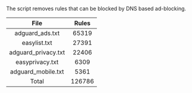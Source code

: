 The script removes rules that can be blocked by DNS based ad-blocking.


| File | Rules |
|:----:|:-----:|
| adguard_ads.txt | 65319 |
| easylist.txt | 27391 |
| adguard_privacy.txt | 22406 |
| easyprivacy.txt | 6309 |
| adguard_mobile.txt | 5361 |
| Total | 126786 |